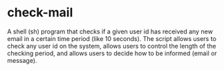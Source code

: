 # check-mail
A shell (sh) program that checks if a given user id has received any new email in a certain time period (like 10 seconds).
The script allows users to check any user id on the system, allows users to control the length of the checking period, and allows users to decide how to be informed (email or message).
